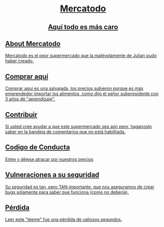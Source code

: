 <p align="center"><a href="/Dashboard" target="_blank"><div class="bg-clip-border p-2 bg-lime-300 rounded">
<h1 align="center" class="text-center text-sm text-red-700">Mercatodo</h1>
<h2 align="center" class="text-center text-xs text-grey-700">Aquí todo es más caro</h2>
</div>


## About Mercatodo

Mercatodo es el peor supermercado que la malévolamente de Julian pudo haber creado.

## Comprar aquí

Comprar aquí es una salvajada, los precios subieron porque es más emprendedor importar los alimentos, como dijo el señor subpresidente con 3 años de "aprendizaje".

## Contribuir

Si usted cree ayudar a que este supermercado sea aún peor, haganoslo saber en la bandeja de comentarios que no está habilitada.

## Codigo de Conducta

Entre y déjese atracar por nuestros precios

## Vulneraciones a su seguridad

Su seguridad es tan, pero TAN importante, que nos aseguramos de crear bugs sólamente para saber que funciona (como no debería).

## Pérdida

Leer este "léeme" fue una pérdida de valiosos segundos.
